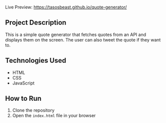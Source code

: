 Live Preview: https://tasosbeast.github.io/quote-generator/

## Project Description

This is a simple quote generator that fetches quotes from an API and displays them on the screen. The user can also tweet the quote if they want to.

## Technologies Used

- HTML
- CSS
- JavaScript

## How to Run

1. Clone the repository
2. Open the `index.html` file in your browser

